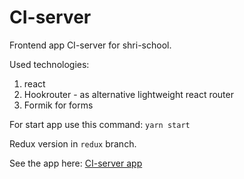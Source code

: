 # CI-server

Frontend app CI-server for shri-school.

Used technologies:
1. react
2. Hookrouter - as alternative lightweight react router
3. Formik for forms


For start app use this command:
`yarn start`

Redux version in `redux` branch.

See the app here:
[CI-server app](https://ci-serve.vercel.app/)
